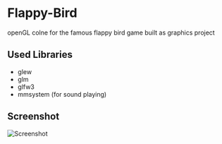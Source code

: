 # Flappy-Bird
openGL colne for the famous flappy bird game built as graphics project
## Used Libraries
  * glew
  * glm
  * glfw3
  * mmsystem (for sound playing)
## Screenshot
![Screenshot](https://i.ibb.co/y46DdVk/scer.png)
